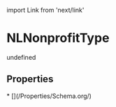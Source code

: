 import Link from 'next/link'
# NLNonprofitType

undefined

## Properties

<Grid>
* [](/Properties/Schema.org/)

</Grid>

